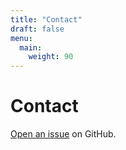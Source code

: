 ```yaml
---
title: "Contact"
draft: false
menu:
  main:
    weight: 90
---
```


# Contact

[Open an issue](https://github.com/aqzhen/hugo-mock-landing-page-autodeployed/issues/new) on GitHub.
